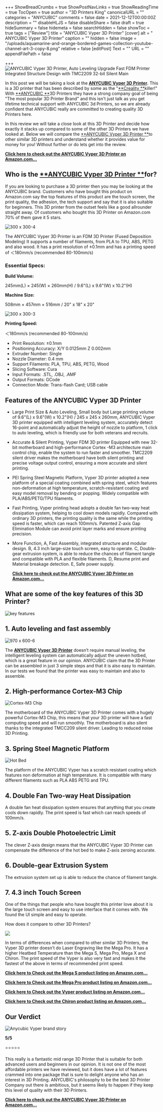 +++
ShowBreadCrumbs = true
ShowPostNavLinks = true
ShowReadingTime = true
TocOpen = true
author = "3D Printers King"
canonicalURL = ""
categories = "ANYCUBIC"
comments = false
date = 2021-12-12T00:00:00Z
description = ""
disableHLJS = false
disableShare = false
draft = true
hideSummary = false
hidemeta = false
searchHidden = false
showToc = true
tags = ["Review"]
title = "ANYCUBIC Vyper 3D Printer"
[cover]
alt = " ANYCUBIC Vyper 3D Printer"
caption = ""
hidden = false
image = "/uploads/aquamarine-and-orange-bordered-games-collection-youtube-channel-art-3-copy-8.png"
relative = false
[editPost]
Text = ""
URL = ""
appendFilePath = false

+++
![ANYCUBIC Vyper 3D Printer, Auto Leveling Upgrade Fast FDM Printer Integrated Structure Design with TMC2209 32-bit Silent Main](https://images-na.ssl-images-amazon.com/images/I/71ZBIcRm4cL._AC_UL604_SR604,400_.jpg)

In this post we will be taking a look at the [**ANYCUBIC Vyper 3D Printer**](#)**.**  This is a 3D printer that has been described by some as the "[**Creality **](/category/creality)killer!" With [**ANYCUBIC **](/category/anycubic)3D Printers they have a strong company goal of being "The most popular 3D Printer Brand" and this isn't just talk as you get lifetime technical support with ANYCUBIC 3d Printers, so we are already confident that ANYCUBIC really are committed to creating quality 3D Printers here.

In this review we will take a close look at this 3D Printer and decide how exactly it stacks up compared to some of the other 3D Printers we have looked at.  Below we will compare the [**ANYCUBIC Vyper 3D Printer **](#)to other similar 3D printers and understand whether it provides value for money for you!  Without further or do lets get into the review.

[**Click here to check out the ANYCUBIC Vyper 3D Printer on Amazon.com...**](#)

## Who is the [**ANYCUBIC Vyper 3D Printer **](#)for?

If you are looking to purchase a 3D printer then you may be looking at the ANYCUBIC brand.  Customers who have bought this product on Amazon.com say the top features of this product are the touch screen, the print quality, the adhesion, the tech support and say that it is also suitable for beginners.  This 3D printer from the outset feels like a good allrounder straight away.  Of customers who bought this 3D Printer on Amazon.com 70% of them gave it 5 stars.

![300 x 300-4](https://m.media-amazon.com/images/S/aplus-media-library-service-media/66ec8f09-b3f1-4ce8-aa4e-b03beec9eff2.__CR0,0,300,300_PT0_SX300_V1___.jpg)

The ANYCUBIC Vyper 3D Printer is an FDM 3D Printer (Fused Deposition Modeling) It supports a number of filaments, from PLA to TPU, ABS, PETG and also wood.  It has a print resolution of ±0.1mm and has a printing speed of ＜180mm/s (recommended 80-100mm/s)

### **Essential Specs:**

**Build Volume:**

245mm(L) × 245(W) × 260mm(H) / 9.6"(L) x 9.6"(W) x 10.2"(H)

**Machine Size:**

508mm × 457mm × 516mm / 20" x 18" x 20"

![300 x 300-3](https://m.media-amazon.com/images/S/aplus-media-library-service-media/f0233a86-f8e0-4ab9-a064-0d0b70f1e508.__CR0,0,300,300_PT0_SX300_V1___.jpg)

**Printing Speed:**

＜180mm/s (recommended 80-100mm/s)

* Print Resolution: ±0.1mm
* Positioning Accuracy: X/Y 0.0125mm Z 0.002mm
* Extruder Number: Single
* Nozzle Diameter: 0.4 mm
* Support Filaments: PLA, TPU, ABS, PETG, Wood
* Slicing Software: Cura
* Input Formats: .STL, .OBJ, .AMF
* Output Formats: GCode
* Connection Mode: Trans-flash Card; USB cable

## **Features of the ANYCUBIC Vyper 3D Printer**

* Large Print Size & Auto Leveling, Small body but Large printing volume of 9.6"(L) x 9.6"(W) x 10.2"(H) / 245 x 245 x 260mm, ANYCUBIC Vyper 3D printer equipped with intelligent leveling system, accurately detect 16-point and automatically adjust the height of nozzle to platform, 1 click to auto leveling, which is friendly use for both veterans and recruits.
* Accurate & Silent Printing, Vyper FDM 3D printer Equipped with new 32-bit motherboard and high-performance Cortex -M3 architecture main control chip, enable the system to run faster and smoother. TMC2209 silent driver makes the motherboard have both silent printing and precise voltage output control, ensuring a more accurate and silent printing.
* PEI Spring Steel Magnetic Platform, Vyper 3D printer adopted a new platform of a special coating combined with spring steel, which features non-deformation at high temperature, scratch-resistant coating and easy model removal by bending or popping. Widely compatible with PLA/ABS/PETG/TPU filaments.
* Fast Printing, Vyper printing head adopts a double fan two-way heat dissipation system, helping to cool down models rapidly. Compared with ordinary 3D printers, the printing quality is the same while the printing speed is faster, which can reach 100mm/s. Patented Z-axis Gap Elimination Module can avoid print layer marks and ensure printing precision.
* More Function, A, Fast Assembly, integrated structure and modular design. B, 4.3 inch large-size touch screen, easy to operate. C, Double-gear extrusion system, is able to reduce the chances of filament tangle and compatible with PLA and flexible filaments. D, Resume print and Material breakage detection. E, Safe power supply.

  [**Click here to check out the ANYCUBIC Vyper 3D Printer on Amazon.com...**](#)

## What are some of the key features of this 3D Printer?

![key features](https://m.media-amazon.com/images/S/aplus-media-library-service-media/280933c6-97bf-4c7a-9cbb-56e41a1ab142.__CR0,0,970,600_PT0_SX970_V1___.jpg)

## 1. Auto leveling and fast assembly

![970 x 600-6](https://m.media-amazon.com/images/S/aplus-media-library-service-media/f9e6c625-f6d0-4427-b3d2-0968968dd963.__CR0,0,970,600_PT0_SX970_V1___.jpg)

The [**ANYCUBIC Vyper 3D Printer**](#) doesn’t require manual leveling, the intelligent leveling system can automatically adjust the uneven hotbed, which is a great feature in our opinion.  ANYCUBIC claim that the 3D Printer can be assembled in just 3 simple steps and that it is also easy to maintain. In our tests we found that the printer was easy to maintain and also to assemble.

## 2. High-performance Cortex-M3 Chip

![Cortex-M3 Chip](https://m.media-amazon.com/images/S/aplus-media-library-service-media/c2904732-34c9-4458-80d1-30bbaeee82be.__CR0,0,300,300_PT0_SX300_V1___.jpg)

The motherboard of the ANYCUBIC Vyper 3D Printer comes with a hugely powerful Cortex-M3 Chip, this means that your 3D printer will have a fast computing speed and will run smoothly.  The motherboard is also silent thanks to the integrated TMCC209 silent driver.  Leading to reduced noise 3D Printing.

## 3. Spring Steel Magnetic Platform

![Hot Bed](https://m.media-amazon.com/images/S/aplus-media-library-service-media/52b5182c-8bc8-409e-91b2-2e93511a7531.__CR0,0,300,300_PT0_SX300_V1___.jpg)

The platform of the ANYCUBIC Vyper has a scratch resistant coating which features non deformation at high temperature. It is compatible with many different filaments such as PLA ABS PETG and TPU.

## 4. Double Fan Two-way Heat Dissipation

A double fan heat dissipation system ensures that anything that you create cools down rapidly.  The print speed is fast which can reach speeds of 100mm/s.

## 5. Z-axis Double Photoelectric Limit

The clever Z-axis design means that the ANYCUBIC Vyper 3D Printer can compensate the difference of the hot bed to make Z-axis zeroing accurate.

## 6. Double-gear Extrusion System

The extrusion system set up is able to reduce the chance of filament tangle.

## 7. 4.3 inch Touch Screen

One of the things that people who have bought this printer love about it is the large touch screen and easy to use interface that it comes with.  We found the UI simple and easy to operate.

How does it compare to other 3D Printers?

![](/uploads/comparison.png)

In terms of differences when compared to other similar 3D Printers, the Vyper 3D printer doesn't do Laser Engraving like the Mega Pro.  It has a higher Heatbed Temperature than the Mega S, Mega Pro, Mega X and Chiron.  The print speed of the Vyper is also very fast and makes it the fastest of the above in terms of recommended print speed.

[**Click here to Check out the Mega S product listing on Amazon.com...**](#)

[**Click here to Check out the Mega Pro product listing on Amazon.com...**](#)

[**Click here to Check out the Vyper product listing on Amazon.com...**](#)

[**Click here to Check out the Chiron product listing on Amazon.com...**](#)

## Our Verdict

![Anycubic Vyper brand story](https://m.media-amazon.com/images/S/aplus-media-library-service-media/5ed5ecb3-dfd5-4d6c-b851-db3c16cf80ef.__CR0,0,315,315_PT0_SX315_V1___.jpg)

**5/5**

⭐⭐⭐⭐⭐

This really is a fantastic mid range 3D Printer that is suitable for both advanced users and beginners in our opinion.  It is not one of the most affordable printers we have reviewed, but it does have a lot of features crammed into one package that is sure to delight anyone who has an interest in 3D Printing.  ANYCUBIC's philosophy to be the best 3D Printer Company out there is ambitious, but it seems likely to happen if they keep this level of quality with their 3D Printers.

[**Click here to check out the ANYCUBIC Vyper 3D Printer on Amazon.com...**](#)